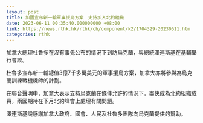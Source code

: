 ```yaml
---
layout: post
title: 加國宣布新一輪軍事援烏方案　支持加入北約組織
date: 2023-06-11 00:35:40.000000000 +08:00
link: https://news.rthk.hk/rthk/ch/component/k2/1704329-20230611.htm
categories: rthk
---
```


加拿大總理杜魯多在沒有事先公布的情況下到訪烏克蘭，與總統澤連斯基在基輔舉行會談。

杜魯多宣布新一輪總值3億7千多萬美元的軍事援烏方案，加拿大亦將參與為烏克蘭訓練戰機機師的計劃。

在聯合聲明中，加拿大表示支持烏克蘭在條件允許的情況下，盡快成為北約組織成員，兩國期待在下月北約峰會上處理有關問題。

澤連斯基說感謝加拿大政府、國會、人民及杜魯多團隊向烏克蘭提供的幫助。
